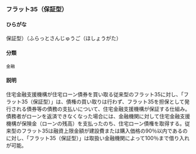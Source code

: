<div style="display:none;">

## [あ行](securities-terms?id=あ行)
## [か行](securities-terms?id=か行)
## [さ行](securities-terms?id=さ行)
## [た行](securities-terms?id=た行)
## [な行](securities-terms?id=な行)
## [は行](securities-terms?id=は行)

</div>

### フラット35（保証型）

#### ひらがな

保証型）（ふらっとさんじゅうご（ほしょうがた）

#### 分類

`金融`

#### 説明

住宅金融支援機構が住宅ローン債券を買い取る従来型のフラット35に対し、「フラット35（保証型）」は、債権の買い取りは行わず、フラット35を担保として発行される債券等の債務の支払いについて、住宅金融支援機構が保証する仕組み。債務者がローンを返済できなくなった場合には、金融機関に対して住宅金融支援機構が保険金（ローンの残高）を支払ったのち、住宅ローン債権を取得する。従来型のフラット35は融資上限金額が建設費または購入価格の90％以内であるのに対し、「フラット35（保証型）」は取扱い金融機関によって100％まで借り入れが可能。

<div style="display:none;">

## [ま行](securities-terms?id=ま行)
## [や行](securities-terms?id=や行)
## [ら行](securities-terms?id=ら行)
## [わ行](securities-terms?id=わ行)
## [英数字・記号](securities-terms?id=英数字・記号)

</div>

